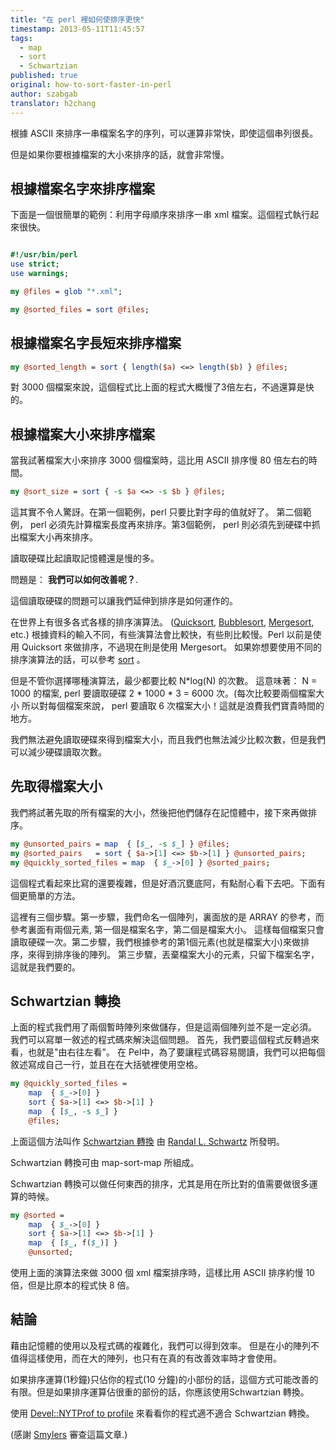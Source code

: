 ```yaml
---
title: "在 perl 裡如何使排序更快"
timestamp: 2013-05-11T11:45:57
tags:
  - map
  - sort
  - Schwartzian
published: true
original: how-to-sort-faster-in-perl
author: szabgab
translator: h2chang
---
```




根據 ASCII 來排序一串檔案名字的序列，可以運算非常快，即使這個串列很長。 

但是如果你要根據檔案的大小來排序的話，就會非常慢。


## 根據檔案名字來排序檔案

下面是一個很簡單的範例：利用字母順序來排序一串 xml 檔案。這個程式執行起來很快。

```perl

#!/usr/bin/perl
use strict;
use warnings;

my @files = glob "*.xml";

my @sorted_files = sort @files;
```

## 根據檔案名字長短來排序檔案

```perl
my @sorted_length = sort { length($a) <=> length($b) } @files;
```

對 3000 個檔案來說，這個程式比上面的程式大概慢了3倍左右，不過還算是快的。

## 根據檔案大小來排序檔案

當我試著檔案大小來排序 3000 個檔案時，這比用 ASCII 排序慢 80 倍左右的時間。

```perl
my @sort_size = sort { -s $a <=> -s $b } @files;
```

這其實不令人驚訝。在第一個範例，perl 只要比對字母的值就好了。
第二個範例， perl 必須先計算檔案長度再來排序。第3個範例， perl 則必須先到硬碟中抓出檔案大小再來排序。

讀取硬碟比起讀取記憶體還是慢的多。

問題是： <b>我們可以如何改善呢？</b>.

這個讀取硬碟的問題可以讓我們延伸到排序是如何運作的。

在世界上有很多各式各樣的排序演算法。 
([Quicksort](http://en.wikipedia.org/wiki/Quicksort),
[Bubblesort](http://en.wikipedia.org/wiki/Bubblesort),
[Mergesort](http://en.wikipedia.org/wiki/Mergesort), etc.)
根據資料的輸入不同，有些演算法會比較快，有些則比較慢。Perl 以前是使用 Quicksort 來做排序，不過現在則是使用 Mergesort。 
如果妳想要使用不同的排序演算法的話，可以參考 [sort](http://perldoc.perl.org/sort.html) 。

但是不管你選擇哪種演算法，最少都要比較 N*log(N) 的次數。 這意味著： N = 1000 的檔案, perl 要讀取硬碟 2 * 1000 * 3 = 6000 次。(每次比較要兩個檔案大小
所以對每個檔案來說， perl 要讀取 6 次檔案大小！這就是浪費我們寶貴時間的地方。

我們無法避免讀取硬碟來得到檔案大小，而且我們也無法減少比較次數，但是我們可以減少硬碟讀取次數。

## 先取得檔案大小

我們將試著先取的所有檔案的大小，然後把他們儲存在記憶體中，接下來再做排序。

```perl
my @unsorted_pairs = map  { [$_, -s $_] } @files;
my @sorted_pairs   = sort { $a->[1] <=> $b->[1] } @unsorted_pairs;
my @quickly_sorted_files = map  { $_->[0] } @sorted_pairs;
```

這個程式看起來比寫的還要複雜，但是好酒沉甕底阿，有點耐心看下去吧。下面有個更簡單的方法。

這裡有三個步驟。第一步驟，我們命名一個陣列，裏面放的是 ARRAY 的參考，而參考裏面有兩個元素, 第一個是檔案名字，第二個是檔案大小。
這樣每個檔案只會讀取硬碟一次。第二步驟，我們根據參考的第1個元素(也就是檔案大小)來做排序，來得到排序後的陣列。
第三步驟，丟棄檔案大小的元素，只留下檔案名字，這就是我們要的。



## Schwartzian 轉換

上面的程式我們用了兩個暫時陣列來做儲存，但是這兩個陣列並不是一定必須。
我們可以寫單一敘述的程式碼來解決這個問題。
首先，我們要這個程式反轉過來看，也就是"由右往左看"。
在 Pel中，為了要讓程式碼容易閱讀，我們可以把每個敘述寫成自己一行，並且在在大括號裡使用空格。


```perl
my @quickly_sorted_files =
    map  { $_->[0] }
    sort { $a->[1] <=> $b->[1] }
    map  { [$_, -s $_] }
    @files;
```

上面這個方法叫作 [Schwartzian 轉換](http://en.wikipedia.org/wiki/Schwartzian_transform)
由 [Randal L. Schwartz](http://en.wikipedia.org/wiki/Randal_L._Schwartz) 所發明。

Schwartzian 轉換可由 map-sort-map 所組成。


Schwartzian 轉換可以做任何東西的排序，尤其是用在所比對的值需要做很多運算的時候。

```perl
my @sorted =
    map  { $_->[0] }
    sort { $a->[1] <=> $b->[1] }
    map  { [$_, f($_)] }
    @unsorted;
```


使用上面的演算法來做 3000 個 xml 檔案排序時，這樣比用 ASCII 排序約慢 10 倍，但是比原本的程式快 8 倍。



## 結論

藉由記憶體的使用以及程式碼的複雜化，我們可以得到效率。
但是在小的陣列不值得這樣使用，而在大的陣列，也只有在真的有改善效率時才會使用。

如果排序運算(1秒鐘)只佔你的程式(10 分鐘)的小部份的話，這個方式可能改善的有限。但是如果排序運算佔很重的部份的話，你應該使用Schwartzian 轉換。
 

使用 <a href="https://metacpan.org/pod/Devel::NYTProf">Devel::NYTProf to
profile</a> 來看看你的程式適不適合 Schwartzian 轉換。

(感謝 [Smylers](http://twitter.com/Smylers2) 審查這篇文章.)
